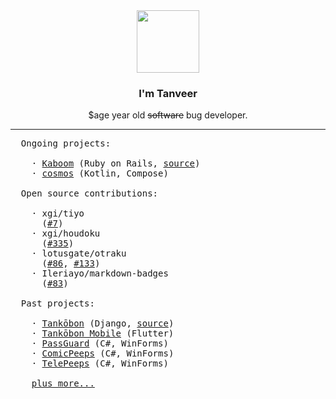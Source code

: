 <div align="center">
  <img src="https://media4.giphy.com/media/Nx0rz3jtxtEre/giphy.gif" width="auto" height="100px">
  <h3>I'm Tanveer</h3>
  <p>$age year old <del>software</del> bug developer.</p>
  <hr>
</div>

<pre>
  Ongoing projects:

    · <a href="https://kaboom.rocks/">Kaboom</a> (Ruby on Rails, <a href="https://github.com/kaboom-db/kaboom">source</a>)
    · <a href="https://github.com/crxssed7/cosmos">cosmos</a> (Kotlin, Compose)

  Open source contributions:

    · xgi/tiyo
      (<a href="https://github.com/xgi/tiyo/pull/7">#7</a>)
    · xgi/houdoku
      (<a href="https://github.com/xgi/houdoku/pull/335">#335</a>)
    · lotusgate/otraku
      (<a href="https://github.com/lotusgate/otraku/pull/86">#86</a>, <a href="https://github.com/lotusprey/otraku/pull/133">#133</a>)
    · Ileriayo/markdown-badges
      (<a href="https://github.com/Ileriayo/markdown-badges/pull/83">#83</a>)

  Past projects:

    · <a href="https://tankobon.net/">Tankōbon</a> (Django, <a href="https://github.com/crxssed7/tankobon">source</a>)
    · <a href="https://github.com/crxssed7/tankobon_mobile/">Tankōbon Mobile</a> (Flutter)
    · <a href="https://github.com/kitric/passguard/">PassGuard</a> (C#, WinForms)
    · <a href="https://github.com/kitric/comicpeeps/">ComicPeeps</a> (C#, WinForms)
    · <a href="https://crxssed7.itch.io/telepeeps/">TelePeeps</a> (C#, WinForms)

    <a href="https://github.com/crxssed7?tab=repositories">plus more...</a>
</pre>
